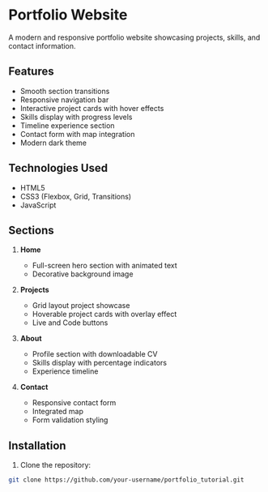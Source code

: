 # Portfolio Website

A modern and responsive portfolio website showcasing projects, skills, and contact information.

## Features

- Smooth section transitions
- Responsive navigation bar
- Interactive project cards with hover effects
- Skills display with progress levels
- Timeline experience section
- Contact form with map integration
- Modern dark theme

## Technologies Used

- HTML5
- CSS3 (Flexbox, Grid, Transitions)
- JavaScript

## Sections

1. **Home**  
   - Full-screen hero section with animated text
   - Decorative background image

2. **Projects**  
   - Grid layout project showcase
   - Hoverable project cards with overlay effect
   - Live and Code buttons

3. **About**  
   - Profile section with downloadable CV
   - Skills display with percentage indicators
   - Experience timeline

4. **Contact**  
   - Responsive contact form
   - Integrated map
   - Form validation styling

## Installation

1. Clone the repository:
```bash
git clone https://github.com/your-username/portfolio_tutorial.git




